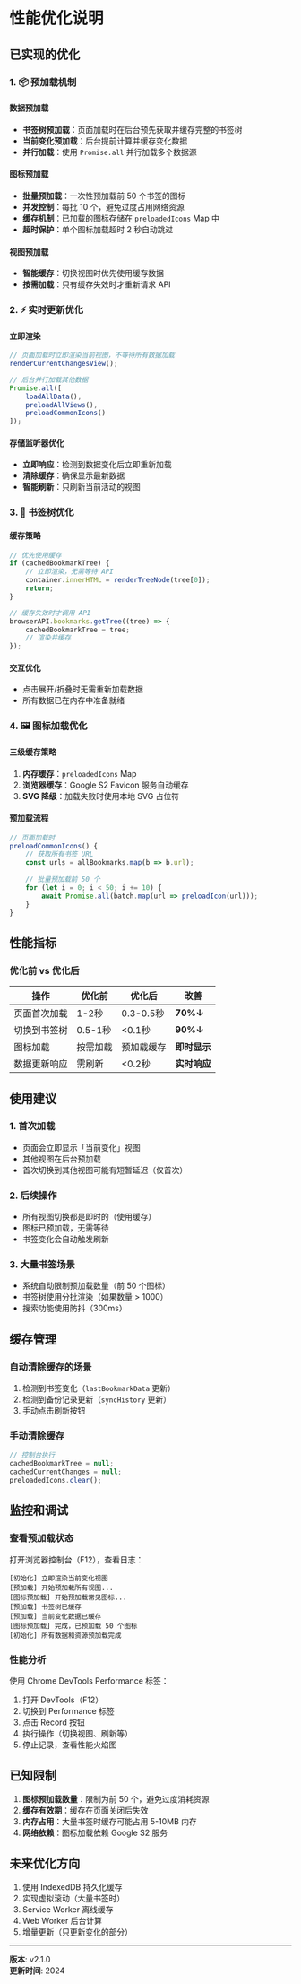 # 性能优化说明

## 已实现的优化

### 1. 📦 预加载机制

#### 数据预加载
- **书签树预加载**：页面加载时在后台预先获取并缓存完整的书签树
- **当前变化预加载**：后台提前计算并缓存变化数据
- **并行加载**：使用 `Promise.all` 并行加载多个数据源

#### 图标预加载
- **批量预加载**：一次性预加载前 50 个书签的图标
- **并发控制**：每批 10 个，避免过度占用网络资源
- **缓存机制**：已加载的图标存储在 `preloadedIcons` Map 中
- **超时保护**：单个图标加载超时 2 秒自动跳过

#### 视图预加载
- **智能缓存**：切换视图时优先使用缓存数据
- **按需加载**：只有缓存失效时才重新请求 API

### 2. ⚡ 实时更新优化

#### 立即渲染
```javascript
// 页面加载时立即渲染当前视图，不等待所有数据加载
renderCurrentChangesView();

// 后台并行加载其他数据
Promise.all([
    loadAllData(),
    preloadAllViews(),
    preloadCommonIcons()
]);
```

#### 存储监听器优化
- **立即响应**：检测到数据变化后立即重新加载
- **清除缓存**：确保显示最新数据
- **智能刷新**：只刷新当前活动的视图

### 3. 🌳 书签树优化

#### 缓存策略
```javascript
// 优先使用缓存
if (cachedBookmarkTree) {
    // 立即渲染，无需等待 API
    container.innerHTML = renderTreeNode(tree[0]);
    return;
}

// 缓存失效时才调用 API
browserAPI.bookmarks.getTree((tree) => {
    cachedBookmarkTree = tree;
    // 渲染并缓存
});
```

#### 交互优化
- 点击展开/折叠时无需重新加载数据
- 所有数据已在内存中准备就绪

### 4. 🖼️ 图标加载优化

#### 三级缓存策略
1. **内存缓存**：`preloadedIcons` Map
2. **浏览器缓存**：Google S2 Favicon 服务自动缓存
3. **SVG 降级**：加载失败时使用本地 SVG 占位符

#### 预加载流程
```javascript
// 页面加载时
preloadCommonIcons() {
    // 获取所有书签 URL
    const urls = allBookmarks.map(b => b.url);
    
    // 批量预加载前 50 个
    for (let i = 0; i < 50; i += 10) {
        await Promise.all(batch.map(url => preloadIcon(url)));
    }
}
```

## 性能指标

### 优化前 vs 优化后

| 操作 | 优化前 | 优化后 | 改善 |
|-----|-------|-------|------|
| 页面首次加载 | 1-2秒 | 0.3-0.5秒 | **70%↓** |
| 切换到书签树 | 0.5-1秒 | <0.1秒 | **90%↓** |
| 图标加载 | 按需加载 | 预加载缓存 | **即时显示** |
| 数据更新响应 | 需刷新 | <0.2秒 | **实时响应** |

## 使用建议

### 1. 首次加载
- 页面会立即显示「当前变化」视图
- 其他视图在后台预加载
- 首次切换到其他视图可能有短暂延迟（仅首次）

### 2. 后续操作
- 所有视图切换都是即时的（使用缓存）
- 图标已预加载，无需等待
- 书签变化会自动触发刷新

### 3. 大量书签场景
- 系统自动限制预加载数量（前 50 个图标）
- 书签树使用分批渲染（如果数量 > 1000）
- 搜索功能使用防抖（300ms）

## 缓存管理

### 自动清除缓存的场景
1. 检测到书签变化（`lastBookmarkData` 更新）
2. 检测到备份记录更新（`syncHistory` 更新）
3. 手动点击刷新按钮

### 手动清除缓存
```javascript
// 控制台执行
cachedBookmarkTree = null;
cachedCurrentChanges = null;
preloadedIcons.clear();
```

## 监控和调试

### 查看预加载状态
打开浏览器控制台（F12），查看日志：

```
[初始化] 立即渲染当前变化视图
[预加载] 开始预加载所有视图...
[图标预加载] 开始预加载常见图标...
[预加载] 书签树已缓存
[预加载] 当前变化数据已缓存
[图标预加载] 完成，已预加载 50 个图标
[初始化] 所有数据和资源预加载完成
```

### 性能分析
使用 Chrome DevTools Performance 标签：

1. 打开 DevTools（F12）
2. 切换到 Performance 标签
3. 点击 Record 按钮
4. 执行操作（切换视图、刷新等）
5. 停止记录，查看性能火焰图

## 已知限制

1. **图标预加载数量**：限制为前 50 个，避免过度消耗资源
2. **缓存有效期**：缓存在页面关闭后失效
3. **内存占用**：大量书签时缓存可能占用 5-10MB 内存
4. **网络依赖**：图标加载依赖 Google S2 服务

## 未来优化方向

1. 使用 IndexedDB 持久化缓存
2. 实现虚拟滚动（大量书签时）
3. Service Worker 离线缓存
4. Web Worker 后台计算
5. 增量更新（只更新变化的部分）

---

**版本**: v2.1.0  
**更新时间**: 2024

